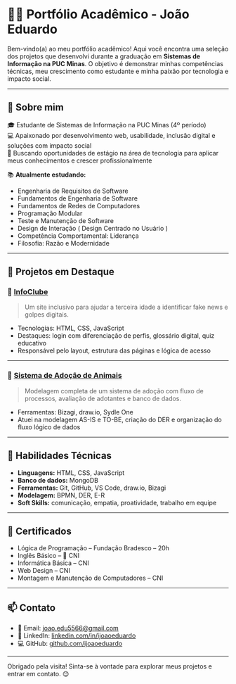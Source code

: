 # 👨‍💻 Portfólio Acadêmico - João Eduardo

Bem-vindo(a) ao meu portfólio acadêmico! Aqui você encontra uma seleção dos projetos que desenvolvi durante a graduação em **Sistemas de Informação na PUC Minas**. O objetivo é demonstrar minhas competências técnicas, meu crescimento como estudante e minha paixão por tecnologia e impacto social.

---

## 🧑 Sobre mim

🎓 Estudante de Sistemas de Informação na PUC Minas (4º período)  
💻 Apaixonado por desenvolvimento web, usabilidade, inclusão digital e soluções com impacto social  
🧠 Buscando oportunidades de estágio na área de tecnologia para aplicar meus conhecimentos e crescer profissionalmente  

📚 **Atualmente estudando:**

- Engenharia de Requisitos de Software  
- Fundamentos de Engenharia de Software  
- Fundamentos de Redes de Computadores  
- Programação Modular  
- Teste e Manutenção de Software  
- Design de Interação ( Design Centrado no Usuário )
- Competência Comportamental: Liderança  
- Filosofia: Razão e Modernidade

---

## 💼 Projetos em Destaque

### 📌 [InfoClube](https://github.com/ICEI-PUC-Minas-PMV-SI/pmv-si-2025-1-pe3-t1-infoclub)
> Um site inclusivo para ajudar a terceira idade a identificar fake news e golpes digitais.

- Tecnologias: HTML, CSS, JavaScript
- Destaques: login com diferenciação de perfis, glossário digital, quiz educativo
- Responsável pelo layout, estrutura das páginas e lógica de acesso

---

### 🐶 [Sistema de Adoção de Animais](https://github.com/ICEI-PUC-Minas-PMV-SI/pmv-si-2024-2-pe2-t3-pmv-si-2024-2-pe2-t3-g2-app-pet)
> Modelagem completa de um sistema de adoção com fluxo de processos, avaliação de adotantes e banco de dados.

- Ferramentas: Bizagi, draw.io, Sydle One
- Atuei na modelagem AS-IS e TO-BE, criação do DER e organização do fluxo lógico de dados

---

## 🧠 Habilidades Técnicas

- **Linguagens:** HTML, CSS, JavaScript  
- **Banco de dados:** MongoDB  
- **Ferramentas:** Git, GitHub, VS Code, draw.io, Bizagi  
- **Modelagem:** BPMN, DER, E-R  
- **Soft Skills:** comunicação, empatia, proatividade, trabalho em equipe

---

## 📜 Certificados

- Lógica de Programação – Fundação Bradesco – 20h  
- Inglês Básico – 🔧 CNI
- Informática Básica – CNI  
- Web Design – CNI  
- Montagem e Manutenção de Computadores – CNI

---

## 📫 Contato

- 📧 Email: joao.edu5566@gmail.com  
- 💼 LinkedIn: [linkedin.com/in/ijoaoeduardo](https://linkedin.com/in/ijoaoeduardo)  
- 💻 GitHub: [github.com/ijoaoeduardo](https://github.com/ijoaoeduardo)

---

Obrigado pela visita! Sinta-se à vontade para explorar meus projetos e entrar em contato. 😊
